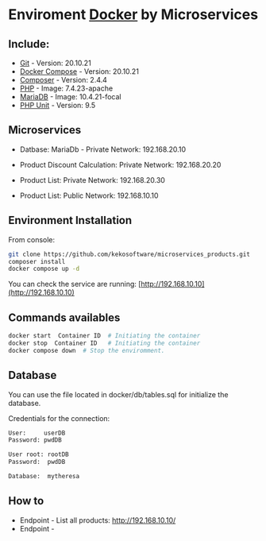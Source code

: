 # Enviroment [Docker](https://www.docker.com) by Microservices

## Include:
* [Git](https://git-scm.com/) - Version: 20.10.21
* [Docker Compose](https://docs.docker.com/engine/reference/commandline/compose/) - Version: 20.10.21
* [Composer](https://getcomposer.org/) - Version: 2.4.4
* [PHP](https://www.php.net/) - Image: 7.4.23-apache
* [MariaDB](https://mariadb.org/) - Image: 10.4.21-focal  
* [PHP Unit](https://www.phpmyadmin.net/) - Version: 9.5

## Microservices
* Datbase: MariaDb - Private Network: 192.168.20.10
* Product Discount Calculation: Private Network: 192.168.20.20
* Product List: Private Network: 192.168.20.30

* Product List: Public Network: 192.168.10.10

## Environment Installation

From console:
```zsh
git clone https://github.com/kekosoftware/microservices_products.git
composer install
docker compose up -d
```
You can check the service are running: [http://192.168.10.10](http://192.168.10.10)

## Commands availables

```zsh
docker start  Container ID  # Initiating the container
docker stop  Container ID   # Initiating the container
docker compose down  # Stop the enviromment.
```

## Database

You can use the file located in docker/db/tables.sql for initialize the database.

Credentials for the connection:
```zsh
User:     userDB
Password: pwdDB

User root: rootDB
Password:  pwdDB

Database:  mytheresa
```

## How to

* Endpoint - List all products: http://192.168.10.10/
* Endpoint -  
